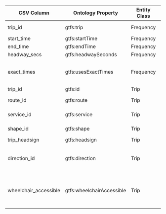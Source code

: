 | CSV Column            | Ontology Property         | Entity Class | Related Entity Class | Subject Generation                                  | Join Condition                         | Datatype            | Function Name  | Function Output                                                                                                                                                                                                                              |
|-----------------------|---------------------------|--------------|----------------------|-----------------------------------------------------|----------------------------------------|---------------------|----------------|----------------------------------------------------------------------------------------------------------------------------------------------------------------------------------------------------------------------------------------------|
| trip_id               | gtfs:trip                 | Frequency    | Trip                 | http://example.org/frequency/{trip_id}_{start_time} | frequencies.trip_id = trips.trip_id    |                     |                |                                                                                                                                                                                                                                              |
| start_time            | gtfs:startTime            | Frequency    |                      |                                                     |                                        | xsd:time            |                |                                                                                                                                                                                                                                              |
| end_time              | gtfs:endTime              | Frequency    |                      |                                                     |                                        | xsd:time            |                |                                                                                                                                                                                                                                              |
| headway_secs          | gtfs:headwaySeconds       | Frequency    |                      |                                                     |                                        | xsd:positiveInteger |                |                                                                                                                                                                                                                                              |
| exact_times           | gtfs:usesExactTimes       | Frequency    | skos:Concept         |                                                     |                                        |                     | mapExactTimes  | 0/empty → http://transport.linkeddata.es/kos/exact-times/frequency<br>1 → http://transport.linkeddata.es/kos/exact-times/schedule                                                                                                            |
| trip_id               | gtfs:id                   | Trip         |                      | http://example.org/trip/{trip_id}                   |                                        | xsd:string          |                |                                                                                                                                                                                                                                              |
| route_id              | gtfs:route                | Trip         | Route                |                                                     | trips.route_id = routes.route_id       |                     |                |                                                                                                                                                                                                                                              |
| service_id            | gtfs:service              | Trip         | Service              |                                                     | trips.service_id = calendar.service_id |                     |                |                                                                                                                                                                                                                                              |
| shape_id              | gtfs:shape                | Trip         | Shape                |                                                     | trips.shape_id = shapes.shape_id       |                     |                |                                                                                                                                                                                                                                              |
| trip_headsign         | gtfs:headsign             | Trip         |                      |                                                     |                                        | xsd:string          | formatHeadsign | Capitalized string (e.g. "Valdecarros")                                                                                                                                                                                                      |
| direction_id          | gtfs:direction            | Trip         | skos:Concept         |                                                     |                                        |                     | mapDirection   | 0 -> `http://transport.linkeddata.es/kos/direction/one-direction` <br> 1 -> `http://transport.linkeddata.es/kos/direction/opposite-direction`                                                                                                |
| wheelchair_accessible | gtfs:wheelchairAccessible | Trip         | skos:Concept         |                                                     |                                        |                     | mapWheelchair  | 0 -> `http://transport.linkeddata.es/kos/wheelchair-accesible/no-information` <br> 1 -> `http://transport.linkeddata.es/kos/wheelchair-accesible/accesible` <br>  2 -> `http://transport.linkeddata.es/kos/wheelchair-accesible/inaccesible` |
